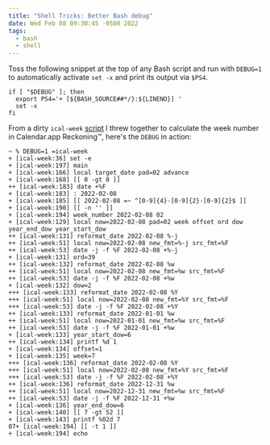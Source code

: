 ```yaml
---
title: "Shell Tricks: Better Bash debug"
date: Wed Feb 08 09:30:45 -0500 2022
tags:
  - bash
  - shell
---
```


Toss the following snippet at the top of any Bash script and run with
`DEBUG=1` to automatically activate `set -x` and print its output via `$PS4`.

```
if [ "$DEBUG" ]; then
  export PS4='+ [${BASH_SOURCE##*/}:${LINENO}] '
  set -x
fi
```

From a dirty `ical-week` [script][1] I threw together to calculate the week
number in Calendar.app Reckoning™, here's the `DEBUG` in action:

```
~ % DEBUG=1 =ical-week
+ [ical-week:36] set -e
+ [ical-week:197] main
+ [ical-week:166] local target_date pad=02 advance
+ [ical-week:168] [[ 0 -gt 0 ]]
++ [ical-week:183] date +%F
+ [ical-week:183] : 2022-02-08
+ [ical-week:185] [[ 2022-02-08 =~ ^[0-9]{4}-[0-9]{2}-[0-9]{2}$ ]]
+ [ical-week:190] [[ -n '' ]]
+ [ical-week:194] week_number 2022-02-08 02
+ [ical-week:129] local now=2022-02-08 pad=02 week offset ord dow year_end_dow year_start_dow
++ [ical-week:131] reformat_date 2022-02-08 %-j
++ [ical-week:51] local now=2022-02-08 new_fmt=%-j src_fmt=%F
++ [ical-week:53] date -j -f %F 2022-02-08 +%-j
+ [ical-week:131] ord=39
++ [ical-week:132] reformat_date 2022-02-08 %w
++ [ical-week:51] local now=2022-02-08 new_fmt=%w src_fmt=%F
++ [ical-week:53] date -j -f %F 2022-02-08 +%w
+ [ical-week:132] dow=2
+++ [ical-week:133] reformat_date 2022-02-08 %Y
+++ [ical-week:51] local now=2022-02-08 new_fmt=%Y src_fmt=%F
+++ [ical-week:53] date -j -f %F 2022-02-08 +%Y
++ [ical-week:133] reformat_date 2022-01-01 %w
++ [ical-week:51] local now=2022-01-01 new_fmt=%w src_fmt=%F
++ [ical-week:53] date -j -f %F 2022-01-01 +%w
+ [ical-week:133] year_start_dow=6
++ [ical-week:134] printf %d 1
+ [ical-week:134] offset=1
+ [ical-week:135] week=7
+++ [ical-week:136] reformat_date 2022-02-08 %Y
+++ [ical-week:51] local now=2022-02-08 new_fmt=%Y src_fmt=%F
+++ [ical-week:53] date -j -f %F 2022-02-08 +%Y
++ [ical-week:136] reformat_date 2022-12-31 %w
++ [ical-week:51] local now=2022-12-31 new_fmt=%w src_fmt=%F
++ [ical-week:53] date -j -f %F 2022-12-31 +%w
+ [ical-week:136] year_end_dow=6
+ [ical-week:140] [[ 7 -gt 52 ]]
+ [ical-week:143] printf %02d 7
07+ [ical-week:194] [[ -t 1 ]]
+ [ical-week:194] echo
```

[1]: https://github.com/itspriddle/dotfiles/blob/c74e0ecbec44ca5febb12ce64242613792dfaa28/bin/ical-week
